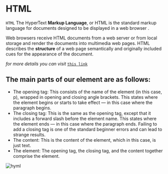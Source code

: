 # HTML 
`HTML` The HyperText **Markup Language**, or HTML is the standard markup language for documents designed to be displayed in a web browser .

Web browsers receive HTML documents from a web server or from local storage and render the documents into multimedia web pages. HTML describes the **structure** of a web page semantically and originally included cues for the appearance of the document. 

*for more details you can visit* [`this link`](https://developer.mozilla.org/en-US/docs/Learn/Getting_started_with_the_web/HTML_basics)

## The main parts of our element are as follows:

* The opening tag: This consists of the name of the element (in this case, p), wrapped in opening and closing angle brackets. This states where the element begins or starts to take effect — in this case where the paragraph begins.
* The closing tag: This is the same as the opening tag, except that it includes a forward slash before the element name. This states where the element ends — in this case where the paragraph ends. Failing to add a closing tag is one of the standard beginner errors and can lead to strange results.
* The content: This is the content of the element, which in this case, is just text.
* The element: The opening tag, the closing tag, and the content together comprise the element.

![hyml](https://i.ytimg.com/vi/cqMfPS8jPys/maxresdefault.jpg)
